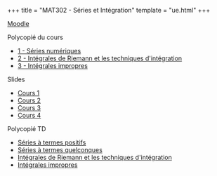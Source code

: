 +++
title = "MAT302 - Séries et Intégration"
template = "ue.html"
+++

[Moodle](https://cours.univ-grenoble-alpes.fr/enrol/index.php?id=8252)

Polycopié du cours

- [1 - Séries numériques](https://www-fourier.ujf-grenoble.fr/~rjoly/Documents/Pedago/MAT302/cours-MAT302-chapitres-series.pdf)
- [2 - Intégrales de Riemann et les techniques d'intégration](https://www-fourier.ujf-grenoble.fr/~rjoly/Documents/Pedago/MAT302/cours-MAT302-chapitres-integration.pdf)
- [3 - Intégrales impropres](https://www-fourier.ujf-grenoble.fr/~rjoly/Documents/Pedago/MAT302/cours-MAT302-chapitre-integrales-impropres.pdf)

Slides

- [Cours 1](https://www-fourier.ujf-grenoble.fr/~garotta/courserie1-MAT302.pdf)
- [Cours 2](https://www-fourier.ujf-grenoble.fr/~garotta/courserie2.pdf)
- [Cours 3](https://www-fourier.ujf-grenoble.fr/~garotta/courserie3.pdf)
- [Cours 4](/min/mat302/cours-4.pdf)

Polycopié TD

- [Séries à termes positifs](https://www-fourier.ujf-grenoble.fr/~rjoly/Documents/Pedago/MAT302/MAT302-1718-TD2.pdf)
- [Séries à termes quelconques](https://www-fourier.ujf-grenoble.fr/~rjoly/Documents/Pedago/MAT302/MAT302-1819-TD3.pdf)
- [Intégrales de Riemann et les techniques d'intégration](https://www-fourier.ujf-grenoble.fr/~rjoly/Documents/Pedago/MAT302/MAT302-1819-TD4.pdf)
- [Intégrales impropres](https://www-fourier.ujf-grenoble.fr/~rjoly/Documents/Pedago/MAT302/MAT302-1819-TD5.pdf)
